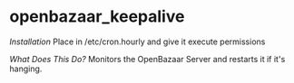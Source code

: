 # openbazaar_keepalive

*Installation*
Place in /etc/cron.hourly and give it execute permissions

*What Does This Do?*
Monitors the OpenBazaar Server and restarts it if it's hanging.

